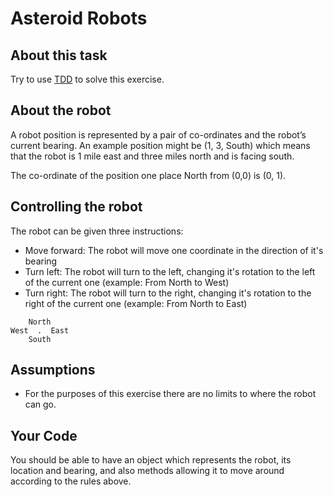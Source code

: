 # Asteroid Robots

## About this task

Try to use [TDD](https://en.wikipedia.org/wiki/Test-driven_development) to solve this exercise.

## About the robot

A robot position is represented by a pair of co-ordinates and the robot’s current bearing.
An example position might be (1, 3, South) which means that the robot is 1 mile east and three miles north and is facing south.

The co-ordinate of the position one place North from (0,0) is (0, 1).

## Controlling the robot

The robot can be given three instructions:
- Move forward: The robot will move one coordinate in the direction of it's bearing
- Turn left: The robot will turn to the left, changing it's rotation to the left of the current one (example: From North to West)
- Turn right: The robot will turn to the right, changing it's rotation to the right of the current one (example: From North to East)



```
    North
West  .  East
    South
```


## Assumptions

- For the purposes of this exercise there are no limits to where the robot can go.

## Your Code

You should be able to have an object which represents the robot, its location and bearing,
and also methods allowing it to move around according to the rules above.
